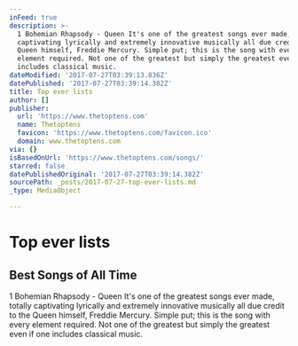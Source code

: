 ```yaml
---
inFeed: true
description: >-
  1 Bohemian Rhapsody - Queen It's one of the greatest songs ever made, totally
  captivating lyrically and extremely innovative musically all due credit to the
  Queen himself, Freddie Mercury. Simple put; this is the song with every
  element required. Not one of the greatest but simply the greatest even if one
  includes classical music.
dateModified: '2017-07-27T03:39:13.836Z'
datePublished: '2017-07-27T03:39:14.382Z'
title: Top ever lists
author: []
publisher:
  url: 'https://www.thetoptens.com'
  name: Thetoptens
  favicon: 'https://www.thetoptens.com/favicon.ico'
  domain: www.thetoptens.com
via: {}
isBasedOnUrl: 'https://www.thetoptens.com/songs/'
starred: false
datePublishedOriginal: '2017-07-27T03:39:14.382Z'
sourcePath: _posts/2017-07-27-top-ever-lists.md
_type: MediaObject

---
```

# Top ever lists

<article style=""><h1>Best Songs of All Time</h1><p>1 Bohemian Rhapsody - Queen It's one of the greatest songs ever made, totally captivating lyrically and extremely innovative musically all due credit to the Queen himself, Freddie Mercury. Simple put; this is the song with every element required. Not one of the greatest but simply the greatest even if one includes classical music.</p></article>